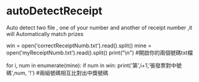 # autoDetectReceipt
Auto detect two file , one of your number and another of receipt number  ,it will Automatically match prizes

win = open('correctReceiptNumb.txt').read().split()
mine = open('myReceiptNumb.txt').read().split()
print("\n")
#開啟你的兩個號碼txt檔


for i, num in enumerate(mine):
    if num in win:
        print('第',i+1,'張發票對中號碼',num,  '!')
#兩組號碼相互比對出中獎號碼
